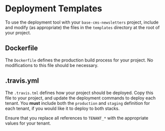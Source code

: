 # Deployment Templates

To use the deployment tool with your `base-cms-newsletters` project, include and modify (as appropriate) the files in the `templates` directory at the root of your project.

## Dockerfile

The `Dockerfile` defines the production build process for your project. No modifications to this file should be necessary.

## .travis.yml

The `.travis.tml` defines how your project should be deployed. Copy this file to your project, and update the deployment commands to deploy each tenant. You **must** include both the `production` and `staging` definition for each tenant, if you would like it to deploy to both stacks.

Ensure that you replace all references to `TENANT_*` with the appropriate values for your tenant.

